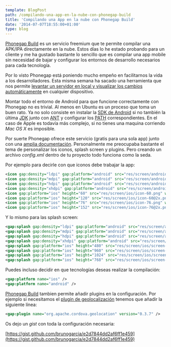 ```yaml
---
template: BlogPost
path: /compilando-una-app-en-la-nube-con-phonegap-build
title: 'Compilando una App en la nube con Phonegap Build'
date: '2014-07-07T18:55:00+01:00'
type: blog
---
```


[Phonegap Build](https://build.phonegap.com/) es un servicio freemium que te permite compilar una APK/IPA directamente en la nube. Estos días lo he estado probando para un cliente y me ha gustado bastante lo sencillo que es compilar una app mobile sin necesidad de bajar y configurar los entornos de desarrollo necesarios para cada tecnología.

Por lo visto Phonegap está poniendo mucho empeño en facilitarnos la vida a los desarrolladores. Esta misma semana ha sacado una herramienta que nos permite [levantar un servidor en local y visualizar los cambios automáticamente](https://app.phonegap.com/) en cualquier dispositivo.

Montar todo el entorno de Android para que funcione correctamente con Phonegap no es trivial. Al menos en Ubuntu es un proceso que toma un buen rato. Ya no solo consiste en instalar la [SDK de Android](https://developer.android.com/sdk/index.html) si no también la última [JDK](https://www.oracle.com/technetwork/java/javase/downloads/index.html?ssSourceSiteId=otnjp) junto con [ANT](https://ant.apache.org/) y configurar los [PATH](https://stackoverflow.com/questions/20323787/cordova-platform-add-android-not-working-while-listing-android-targets/21142421#21142421) correspondientes. En el caso de Apple es todavía más complejo, si no tienes una maquina corriendo _Mac OS X_ es imposible.

Por suerte Phonegap ofrece este servicio (gratis para una sola app) junto con una [amplia documentación](https://docs.build.phonegap.com/en_US/). Personalmente me preocupaba bastante el tema de personalizar los iconos, splash screen y plugins. Pero creando un archivo _config.xml_ dentro de tu proyecto todo funciona como la seda.

Por ejemplo para decirle con que iconos debe trabajar la app:

```xml
<icon gap:density="ldpi" gap:platform="android" src="res/screen/android/icon-ldpi.png" />
<icon gap:density="mdpi" gap:platform="android" src="res/screen/android/icon-mdpi.png" />
<icon gap:density="hdpi" gap:platform="android" src="res/screen/android/icon-hdpi.png" />
<icon gap:density="xhdpi" gap:platform="android" src="res/screen/android/icon-xhdpi.png" />
<icon gap:platform="ios" height="60" src="res/screen/ios/icon-60.png" width="60" />
<icon gap:platform="ios" height="120" src="res/screen/ios/icon-60@2x.png" width="120" />
<icon gap:platform="ios" height="76" src="res/screen/ios/icon-76.png" width="76" />
<icon gap:platform="ios" height="152" src="res/screen/ios/icon-76@2x.png" width="152" />
```

Y lo mismo para las splash screen:

```xml
<gap:splash gap:density="ldpi" gap:platform="android" src="res/screen/android/screen-ldpi-portrait.png" />
<gap:splash gap:density="mdpi" gap:platform="android" src="res/screen/android/screen-mdpi-portrait.png" />
<gap:splash gap:density="hdpi" gap:platform="android" src="res/screen/android/screen-hdpi-portrait.png" />
<gap:splash gap:density="xhdpi" gap:platform="android" src="res/screen/android/screen-xhdpi-portrait.png" />
<gap:splash gap:platform="ios" height="480" src="res/screen/ios/screen-iphone-portrait.png" width="320" />
<gap:splash gap:platform="ios" height="960" src="res/screen/ios/screen-iphone-portrait-2x.png" width="640" />
<gap:splash gap:platform="ios" height="1024" src="res/screen/ios/screen-ipad-portrait.png" width="768" />
<gap:splash gap:platform="ios" height="768" src="res/screen/ios/screen-ipad-landscape.png" width="1024" />    
```

Puedes incluso decidir en que tecnologías deseas realizar la compilación:

```xml
<gap:platform name="ios" />
<gap:platform name="android" />
```

[Phonegap Build](https://build.phonegap.com/) tambien permite añadir plugins en la configuración. Por ejemplo si necesitamos el [plugin de geolocalización](https://github.com/apache/cordova-plugin-geolocation) tenemos que añadir la siguiente línea:

```xml
<gap:plugin name="org.apache.cordova.geolocation" version="0.3.7" />    
```

Os dejo un _gist_ con toda la configuración necesaria:

[https://gist.github.com/brunogarcia/e2d7844dd2af6ff1e459](https://gist.github.com/brunogarcia/e2d7844dd2af6ff1e459)